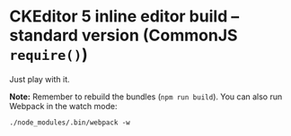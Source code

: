 # CKEditor 5 inline editor build – standard version (CommonJS `require()`)

Just play with it.

**Note:** Remember to rebuild the bundles (`npm run build`). You can also run Webpack in the watch mode:

```
./node_modules/.bin/webpack -w
```
